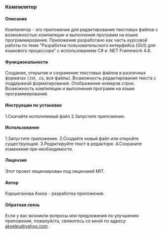 ### Компилятор

#### Описание
Компилятор - это приложение для редактирования текстовых файлов с возможностью компиляции и выполнения программ на языке программирования. Приложение разработано как часть курсовой работы по теме "Разработка пользовательского интерфейса (GUI) для языкового процессора" с использованием C# и .NET Framework 4.8.

#### Функциональности
Создание, открытие и сохранение текстовых файлов в различных форматах (.txt, .cs, все файлы).
Возможность редактирования текста с поддержкой форматирования.
Отображение номеров строк.
Возможность компиляции и выполнения программ на языке программирования.

#### Инструкции по установке
1.Скачайте исполняемый файл
2.Запустите приложение.

#### Использование
1.Запустите приложение.
2.Создайте новый файл или откройте существующий.
3.Редактируйте текст в редакторе.
4.Сохраните изменения при необходимости.

#### Лицензия
Этот проект лицензирован под лицензией MIT.

#### Автор
Каршиганова Азиза - разработка приложения.

#### Обратная связь
Если у вас возникли вопросы или предложения по улучшению приложения, пожалуйста, свяжитесь со мной по адресу: akseleu@yahoo.com.
